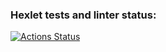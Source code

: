 ### Hexlet tests and linter status:
[![Actions Status](https://github.com/scrimvova/frontend-project-46/workflows/hexlet-check/badge.svg)](https://github.com/scrimvova/frontend-project-46/actions)